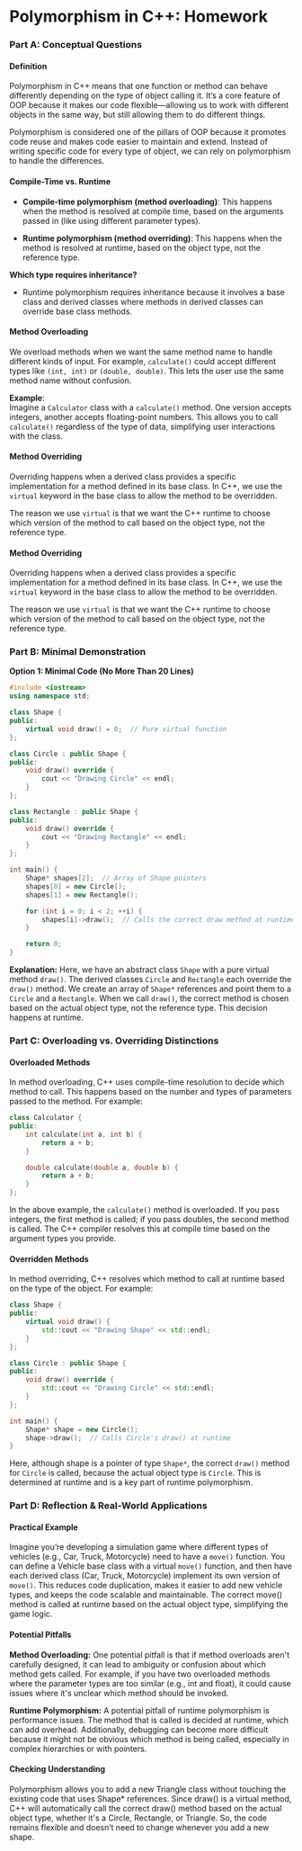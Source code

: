 
# Polymorphism in C++: Homework

### Part A: Conceptual Questions

#### Definition
Polymorphism in C++ means that one function or method can behave differently depending on the type of object calling it. It’s a core feature of OOP because it makes our code flexible—allowing us to work with different objects in the same way, but still allowing them to do different things.  

Polymorphism is considered one of the pillars of OOP because it promotes code reuse and makes code easier to maintain and extend. Instead of writing specific code for every type of object, we can rely on polymorphism to handle the differences.

#### Compile-Time vs. Runtime

- **Compile-time polymorphism (method overloading)**: This happens when the method is resolved at compile time, based on the arguments passed in (like using different parameter types).
  
- **Runtime polymorphism (method overriding)**: This happens when the method is resolved at runtime, based on the object type, not the reference type.

**Which type requires inheritance?**  
- Runtime polymorphism requires inheritance because it involves a base class and derived classes where methods in derived classes can override base class methods.

#### Method Overloading

We overload methods when we want the same method name to handle different kinds of input. For example, `calculate()` could accept different types like `(int, int)` or `(double, double)`. This lets the user use the same method name without confusion.

**Example**:  
Imagine a `Calculator` class with a `calculate()` method. One version accepts integers, another accepts floating-point numbers. This allows you to call `calculate()` regardless of the type of data, simplifying user interactions with the class.

#### Method Overriding

Overriding happens when a derived class provides a specific implementation for a method defined in its base class. In C++, we use the `virtual` keyword in the base class to allow the method to be overridden.

The reason we use `virtual` is that we want the C++ runtime to choose which version of the method to call based on the object type, not the reference type.

#### Method Overriding

Overriding happens when a derived class provides a specific implementation for a method defined in its base class. In C++, we use the `virtual` keyword in the base class to allow the method to be overridden.

The reason we use `virtual` is that we want the C++ runtime to choose which version of the method to call based on the object type, not the reference type.

### Part B: Minimal Demonstration

**Option 1: Minimal Code (No More Than 20 Lines)**

```cpp
#include <iostream>
using namespace std;

class Shape {
public:
    virtual void draw() = 0;  // Pure virtual function
};

class Circle : public Shape {
public:
    void draw() override {
        cout << "Drawing Circle" << endl;
    }
};

class Rectangle : public Shape {
public:
    void draw() override {
        cout << "Drawing Rectangle" << endl;
    }
};

int main() {
    Shape* shapes[2];  // Array of Shape pointers
    shapes[0] = new Circle();
    shapes[1] = new Rectangle();

    for (int i = 0; i < 2; ++i) {
        shapes[i]->draw();  // Calls the correct draw method at runtime
    }

    return 0;
}
```
**Explanation:**
Here, we have an abstract class `Shape` with a pure virtual method `draw()`. The derived classes `Circle` and `Rectangle` each override the `draw()` method. We create an array of `Shape*` references and point them to a `Circle` and a `Rectangle`. When we call `draw()`, the correct method is chosen based on the actual object type, not the reference type. This decision happens at runtime.
### Part C: Overloading vs. Overriding Distinctions

#### Overloaded Methods

In method overloading, C++ uses compile-time resolution to decide which method to call. This happens based on the number and types of parameters passed to the method. For example:

```cpp
class Calculator {
public:
    int calculate(int a, int b) {
        return a + b;
    }

    double calculate(double a, double b) {
        return a + b;
    }
};
```
In the above example, the `calculate()` method is overloaded. If you pass integers, the first method is called; if you pass doubles, the second method is called. The C++ compiler resolves this at compile time based on the argument types you provide.
#### Overridden Methods
In method overriding, C++ resolves which method to call at runtime based on the type of the object. For example:

```cpp
class Shape {
public:
    virtual void draw() {
        std::cout << "Drawing Shape" << std::endl;
    }
};

class Circle : public Shape {
public:
    void draw() override {
        std::cout << "Drawing Circle" << std::endl;
    }
};

int main() {
    Shape* shape = new Circle();
    shape->draw();  // Calls Circle's draw() at runtime
}
```
Here, although shape is a pointer of type `Shape*`, the correct `draw()` method for `Circle` is called, because the actual object type is `Circle`. This is determined at runtime and is a key part of runtime polymorphism.

### Part D: Reflection & Real-World Applications
#### Practical Example
Imagine you’re developing a simulation game where different types of vehicles (e.g., Car, Truck, Motorcycle) need to have a `move()` function. You can define a Vehicle base class with a virtual `move()` function, and then have each derived class (Car, Truck, Motorcycle) implement its own version of `move()`. This reduces code duplication, makes it easier to add new vehicle types, and keeps the code scalable and maintainable. The correct move() method is called at runtime based on the actual object type, simplifying the game logic.

#### Potential Pitfalls
**Method Overloading:** One potential pitfall is that if method overloads aren't carefully designed, it can lead to ambiguity or confusion about which method gets called. For example, if you have two overloaded methods where the parameter types are too similar (e.g., int and float), it could cause issues where it's unclear which method should be invoked.

**Runtime Polymorphism:** A potential pitfall of runtime polymorphism is performance issues. The method that is called is decided at runtime, which can add overhead. Additionally, debugging can become more difficult because it might not be obvious which method is being called, especially in complex hierarchies or with pointers.

#### Checking Understanding
Polymorphism allows you to add a new Triangle class without touching the existing code that uses Shape* references. Since draw() is a virtual method, C++ will automatically call the correct draw() method based on the actual object type, whether it's a Circle, Rectangle, or Triangle. So, the code remains flexible and doesn’t need to change whenever you add a new shape.
